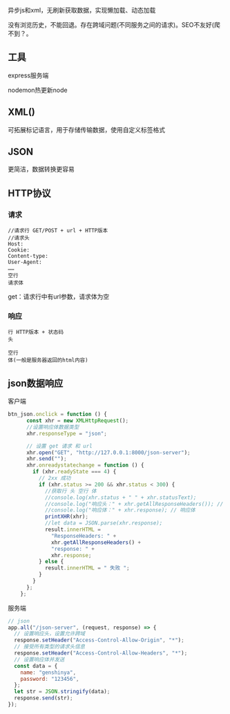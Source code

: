 异步js和xml，无刷新获取数据，实现懒加载、动态加载

没有浏览历史，不能回退。存在跨域问题(不同服务之间的请求)。SEO不友好(爬不到？。

## 工具

express服务端

nodemon热更新node

## XML()

可拓展标记语言，用于存储传输数据，使用自定义标签格式

## JSON

更简洁，数据转换更容易

## HTTP协议

### 请求

```
//请求行 GET/POST + url + HTTP版本
//请求头
Host: 
Cookie:
Content-type:
User-Agent:
……
空行
请求体
```

get：请求行中有url参数，请求体为空

### 响应

```
行 HTTP版本 + 状态码
头

空行
体(一般是服务器返回的html内容)
```





## json数据响应

客户端

```js
btn_json.onclick = function () {
      const xhr = new XMLHttpRequest();
      //设置响应体数据类型
      xhr.responseType = "json";

      // 设置 get 请求 和 url
      xhr.open("GET", "http://127.0.0.1:8000/json-server");
      xhr.send("");
      xhr.onreadystatechange = function () {
        if (xhr.readyState === 4) {
          // 2xx 成功
          if (xhr.status >= 200 && xhr.status < 300) {
            //获取行 头 空行 体
            //console.log(xhr.status + " " + xhr.statusText);
            //console.log("响应头：" + xhr.getAllResponseHeaders()); // 所有响应头
            //console.log("响应体：" + xhr.response); // 响应体
            printXHR(xhr);
            //let data = JSON.parse(xhr.response);
            result.innerHTML =
              "ResponseHeaders: " +
              xhr.getAllResponseHeaders() +
              "response: " +
              xhr.response;
          } else {
            result.innerHTML = " 失败 ";
          }
        }
      };
    };
```

服务端

```js
// json
app.all("/json-server", (request, response) => {
  // 设置响应头，设置允许跨域
  response.setHeader("Access-Control-Allow-Origin", "*");
  // 接受所有类型的请求头信息
  response.setHeader("Access-Control-Allow-Headers", "*");
  // 设置响应体并发送
  const data = {
    name: "genshinya",
    password: "123456",
  };
  let str = JSON.stringify(data);
  response.send(str);
});
```

